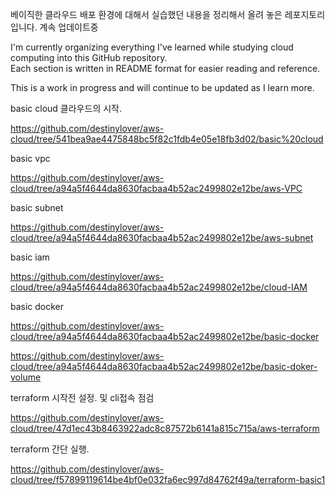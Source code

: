 베이직한 클라우드 배포 환경에 대해서 실습했던 내용을 정리해서 올려 놓은 레포지토리입니다.
계속 업데이트중

I'm currently organizing everything I've learned while studying cloud computing into this GitHub repository.  
Each section is written in README format for easier reading and reference.

This is a work in progress and will continue to be updated as I learn more.

basic cloud 클라우드의 시작.

https://github.com/destinylover/aws-cloud/tree/541bea9ae4475848bc5f82c1fdb4e05e18fb3d02/basic%20cloud

basic vpc

https://github.com/destinylover/aws-cloud/tree/a94a5f4644da8630facbaa4b52ac2499802e12be/aws-VPC

basic subnet

https://github.com/destinylover/aws-cloud/tree/a94a5f4644da8630facbaa4b52ac2499802e12be/aws-subnet

basic iam

https://github.com/destinylover/aws-cloud/tree/a94a5f4644da8630facbaa4b52ac2499802e12be/cloud-IAM

basic docker

https://github.com/destinylover/aws-cloud/tree/a94a5f4644da8630facbaa4b52ac2499802e12be/basic-docker

https://github.com/destinylover/aws-cloud/tree/a94a5f4644da8630facbaa4b52ac2499802e12be/basic-doker-volume

terraform 시작전 설정. 및 cli접속 점검

https://github.com/destinylover/aws-cloud/tree/47d1ec43b8463922adc8c87572b6141a815c715a/aws-terraform

terraform 간단 실행.

https://github.com/destinylover/aws-cloud/tree/f57899119614be4bf0e032fa6ec997d84762f49a/terraform-basic1



